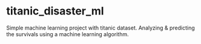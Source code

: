 # titanic_disaster_ml
Simple machine learning project with titanic dataset. Analyzing &amp; predicting the survivals using a machine learning algorithm.
